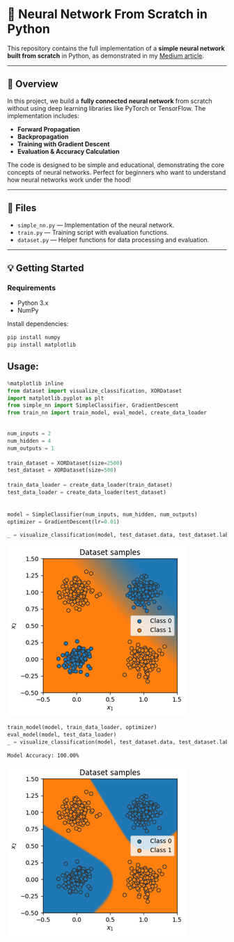 # 🚀 Neural Network From Scratch in Python

This repository contains the full implementation of a **simple neural network built from scratch** in Python, as demonstrated in my [Medium article](<Article Link>).

---

## 📖 Overview

In this project, we build a **fully connected neural network** from scratch without using deep learning libraries like PyTorch or TensorFlow. The implementation includes:

- **Forward Propagation**
- **Backpropagation**
- **Training with Gradient Descent**
- **Evaluation & Accuracy Calculation**

The code is designed to be simple and educational, demonstrating the core concepts of neural networks. Perfect for beginners who want to understand how neural networks work under the hood!

---

## 📂 Files

- `simple_nn.py` — Implementation of the neural network.
- `train.py` — Training script with evaluation functions.
- `dataset.py` — Helper functions for data processing and evaluation.
---

## 💡 Getting Started

### Requirements
- Python 3.x
- NumPy

Install dependencies:
```bash
pip install numpy
pip install matplotlib
```
## Usage:

```python
%matplotlib inline
from dataset import visualize_classification, XORDataset
import matplotlib.pyplot as plt
from simple_nn import SimpleClassifier, GradientDescent
from train_nn import train_model, eval_model, create_data_loader
```


```python

num_inputs = 2
num_hidden = 4
num_outputs = 1

train_dataset = XORDataset(size=2500)
test_dataset = XORDataset(size=500)

train_data_loader = create_data_loader(train_dataset)
test_data_loader = create_data_loader(test_dataset)


model = SimpleClassifier(num_inputs, num_hidden, num_outputs)
optimizer = GradientDescent(lr=0.01)
```


```python
_ = visualize_classification(model, test_dataset.data, test_dataset.label)
```


    
![png](output_2_0.png)
    



```python
train_model(model, train_data_loader, optimizer)
eval_model(model, test_data_loader)
_ = visualize_classification(model, test_dataset.data, test_dataset.label)
```

    Model Accuracy: 100.00%



    
![png](output_3_1.png)
    

